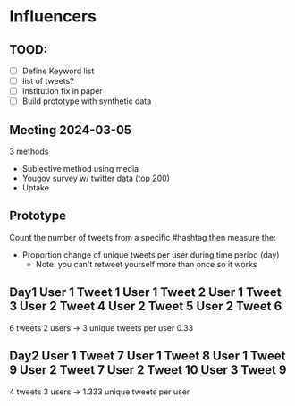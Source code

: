 # Influencers

## TOOD:
- [ ] Define Keyword list
- [ ] list of tweets?
- [ ] institution fix in paper
- [ ] Build prototype with synthetic data

##  Meeting 2024-03-05

3 methods
- Subjective method using media
- Yougov survey w/ twitter data (top 200) 
- Uptake

## Prototype
Count the number of tweets from a specific #hashtag then measure the:
- Proportion change of unique tweets per user during time period (day)
    - Note: you can't retweet yourself more than once so it works

Day1
User 1 Tweet 1
User 1 Tweet 2
User 1 Tweet 3
User 2 Tweet 4
User 2 Tweet 5
User 2 Tweet 6
--------------
6 tweets 2 users -> 3 unique tweets per user
0.33


Day2
User 1 Tweet 7
User 1 Tweet 8
User 1 Tweet 9
User 2 Tweet 7
User 2 Tweet 10
User 3 Tweet 9
--------------
4 tweets 3 users -> 1.333 unique tweets per user

